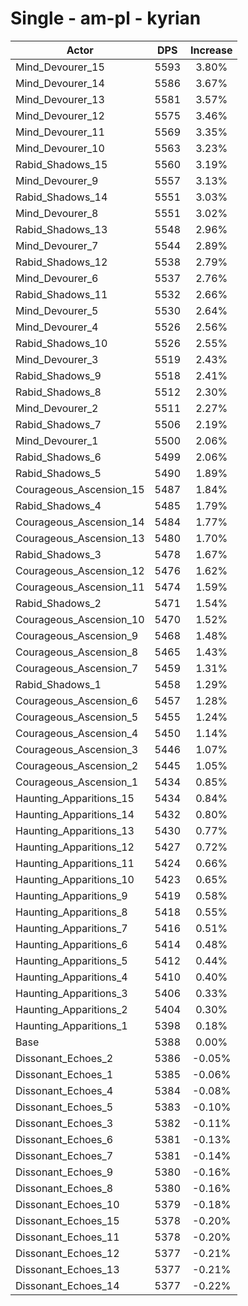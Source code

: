 # Single - am-pl - kyrian
| Actor | DPS | Increase |
|---|:---:|:---:|
|Mind_Devourer_15|5593|3.80%|
|Mind_Devourer_14|5586|3.67%|
|Mind_Devourer_13|5581|3.57%|
|Mind_Devourer_12|5575|3.46%|
|Mind_Devourer_11|5569|3.35%|
|Mind_Devourer_10|5563|3.23%|
|Rabid_Shadows_15|5560|3.19%|
|Mind_Devourer_9|5557|3.13%|
|Rabid_Shadows_14|5551|3.03%|
|Mind_Devourer_8|5551|3.02%|
|Rabid_Shadows_13|5548|2.96%|
|Mind_Devourer_7|5544|2.89%|
|Rabid_Shadows_12|5538|2.79%|
|Mind_Devourer_6|5537|2.76%|
|Rabid_Shadows_11|5532|2.66%|
|Mind_Devourer_5|5530|2.64%|
|Mind_Devourer_4|5526|2.56%|
|Rabid_Shadows_10|5526|2.55%|
|Mind_Devourer_3|5519|2.43%|
|Rabid_Shadows_9|5518|2.41%|
|Rabid_Shadows_8|5512|2.30%|
|Mind_Devourer_2|5511|2.27%|
|Rabid_Shadows_7|5506|2.19%|
|Mind_Devourer_1|5500|2.06%|
|Rabid_Shadows_6|5499|2.06%|
|Rabid_Shadows_5|5490|1.89%|
|Courageous_Ascension_15|5487|1.84%|
|Rabid_Shadows_4|5485|1.79%|
|Courageous_Ascension_14|5484|1.77%|
|Courageous_Ascension_13|5480|1.70%|
|Rabid_Shadows_3|5478|1.67%|
|Courageous_Ascension_12|5476|1.62%|
|Courageous_Ascension_11|5474|1.59%|
|Rabid_Shadows_2|5471|1.54%|
|Courageous_Ascension_10|5470|1.52%|
|Courageous_Ascension_9|5468|1.48%|
|Courageous_Ascension_8|5465|1.43%|
|Courageous_Ascension_7|5459|1.31%|
|Rabid_Shadows_1|5458|1.29%|
|Courageous_Ascension_6|5457|1.28%|
|Courageous_Ascension_5|5455|1.24%|
|Courageous_Ascension_4|5450|1.14%|
|Courageous_Ascension_3|5446|1.07%|
|Courageous_Ascension_2|5445|1.05%|
|Courageous_Ascension_1|5434|0.85%|
|Haunting_Apparitions_15|5434|0.84%|
|Haunting_Apparitions_14|5432|0.80%|
|Haunting_Apparitions_13|5430|0.77%|
|Haunting_Apparitions_12|5427|0.72%|
|Haunting_Apparitions_11|5424|0.66%|
|Haunting_Apparitions_10|5423|0.65%|
|Haunting_Apparitions_9|5419|0.58%|
|Haunting_Apparitions_8|5418|0.55%|
|Haunting_Apparitions_7|5416|0.51%|
|Haunting_Apparitions_6|5414|0.48%|
|Haunting_Apparitions_5|5412|0.44%|
|Haunting_Apparitions_4|5410|0.40%|
|Haunting_Apparitions_3|5406|0.33%|
|Haunting_Apparitions_2|5404|0.30%|
|Haunting_Apparitions_1|5398|0.18%|
|Base|5388|0.00%|
|Dissonant_Echoes_2|5386|-0.05%|
|Dissonant_Echoes_1|5385|-0.06%|
|Dissonant_Echoes_4|5384|-0.08%|
|Dissonant_Echoes_5|5383|-0.10%|
|Dissonant_Echoes_3|5382|-0.11%|
|Dissonant_Echoes_6|5381|-0.13%|
|Dissonant_Echoes_7|5381|-0.14%|
|Dissonant_Echoes_9|5380|-0.16%|
|Dissonant_Echoes_8|5380|-0.16%|
|Dissonant_Echoes_10|5379|-0.18%|
|Dissonant_Echoes_15|5378|-0.20%|
|Dissonant_Echoes_11|5378|-0.20%|
|Dissonant_Echoes_12|5377|-0.21%|
|Dissonant_Echoes_13|5377|-0.21%|
|Dissonant_Echoes_14|5377|-0.22%|
